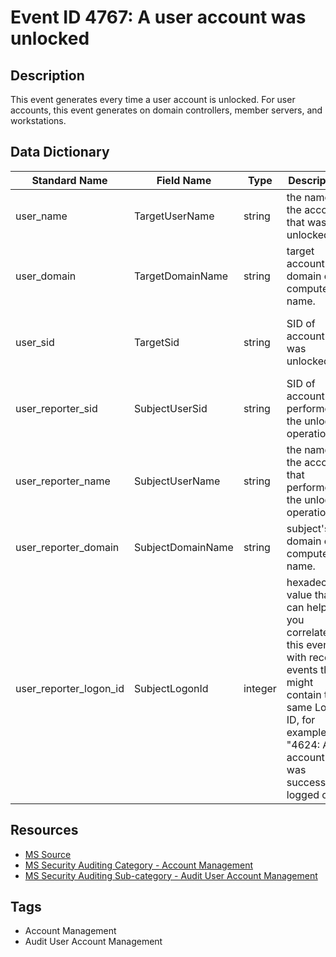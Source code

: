 # Event ID 4767: A user account was unlocked

## Description
This event generates every time a user account is unlocked. For user accounts, this event generates on domain controllers, member servers, and workstations.

## Data Dictionary
|Standard Name|Field Name|Type|Description|Sample Value|
|---|---|---|---|---|
|user_name|TargetUserName|string|the name of the account that was unlocked.|Auditor|
|user_domain|TargetDomainName|string|target account's domain or computer name.|CONTOSO|
|user_sid|TargetSid|string|SID of account that was unlocked.|S-1-5-21-3457937927-2839227994-823803824-2104|
|user_reporter_sid|SubjectUserSid|string|SID of account that performed the unlock operation.|S-1-5-21-3457937927-2839227994-823803824-1104|
|user_reporter_name|SubjectUserName|string|the name of the account that performed the unlock operation.|dadmin|
|user_reporter_domain|SubjectDomainName|string|subject's domain or computer name.|CONTOSO|
|user_reporter_logon_id|SubjectLogonId|integer|hexadecimal value that can help you correlate this event with recent events that might contain the same Logon ID, for example, "4624: An account was successfully logged on."|0x30d5f|

## Resources
* [MS Source](https://github.com/MicrosoftDocs/windows-itpro-docs/blob/master/windows/security/threat-protection/auditing/event-4767.md)
* [MS Security Auditing Category - Account Management](https://docs.microsoft.com/en-us/windows/security/threat-protection/auditing/advanced-security-audit-policy-settings#account-management)
* [MS Security Auditing Sub-category - Audit User Account Management](https://github.com/MicrosoftDocs/windows-itpro-docs/tree/master/windows/security/threat-protection/auditing/audit-user-account-management.md)

## Tags
* Account Management
* Audit User Account Management